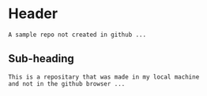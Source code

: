 # Header
    A sample repo not created in github ...

## Sub-heading 
    This is a repositary that was made in my local machine 
    and not in the github browser ...
    